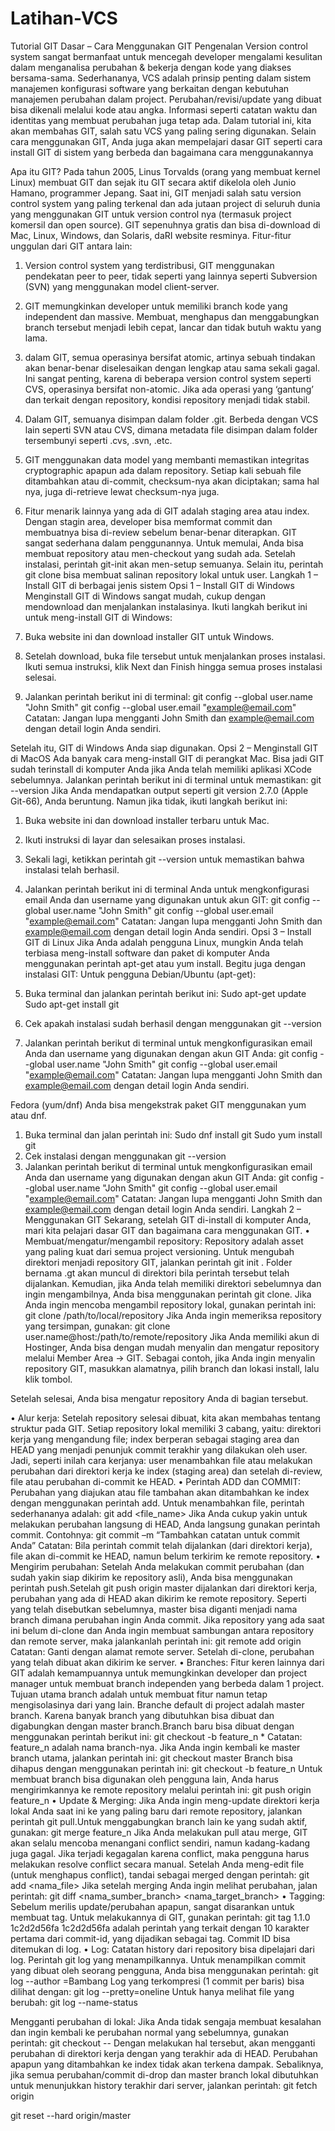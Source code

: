 # Latihan-VCS
Tutorial GIT Dasar – Cara Menggunakan GIT
Pengenalan
Version control system sangat bermanfaat untuk mencegah developer mengalami kesulitan dalam menganalisa perubahan & bekerja dengan kode yang diakses bersama-sama. Sederhananya, VCS adalah prinsip penting dalam sistem manajemen konfigurasi software yang berkaitan dengan kebutuhan manajemen perubahan dalam project. Perubahan/revisi/update yang dibuat bisa dikenali melalui kode atau angka. Informasi seperti catatan waktu dan identitas yang membuat perubahan juga tetap ada. Dalam tutorial ini, kita akan membahas GIT, salah satu VCS yang paling sering digunakan. Selain cara menggunakan GIT, Anda juga akan mempelajari dasar GIT seperti cara install GIT di sistem yang berbeda dan bagaimana cara menggunakannya

Apa itu GIT?
Pada tahun 2005, Linus Torvalds (orang yang membuat kernel Linux) membuat GIT dan sejak itu GIT secara aktif dikelola oleh Junio Hamano, programmer Jepang. Saat ini, GIT menjadi salah satu version control system yang paling terkenal dan ada jutaan project di seluruh dunia yang menggunakan GIT untuk version control nya (termasuk project komersil dan open source). GIT sepenuhnya gratis dan bisa di-download di Mac, Linux, Windows, dan Solaris, daRI website resminya. Fitur-fitur unggulan dari GIT antara lain:
1. Version control system yang terdistribusi, GIT menggunakan pendekatan peer to peer, tidak seperti yang lainnya seperti Subversion (SVN) yang menggunakan model client-server.
2. GIT memungkinkan developer untuk memiliki branch kode yang independent dan massive. Membuat, menghapus dan menggabungkan branch tersebut menjadi lebih cepat, lancar dan tidak butuh waktu yang lama.
3. dalam GIT, semua operasinya bersifat atomic, artinya sebuah tindakan akan benar-benar diselesaikan dengan lengkap atau sama sekali gagal. Ini sangat penting, karena di beberapa version control system seperti CVS, operasinya bersifat non-atomic. Jika ada operasi yang ‘gantung’ dan terkait dengan repository, kondisi repository menjadi tidak stabil.
4. Dalam GIT, semuanya disimpan dalam folder .git. Berbeda dengan VCS lain seperti SVN atau CVS, dimana metadata file disimpan dalam folder tersembunyi seperti .cvs, .svn, .etc.
5. GIT menggunakan data model yang membanti memastikan integritas cryptographic apapun ada dalam repository. Setiap kali sebuah file ditambahkan atau di-commit, checksum-nya akan diciptakan; sama hal nya, juga di-retrieve lewat checksum-nya juga.
6. Fitur menarik lainnya yang ada di GIT adalah staging area atau index. Dengan stagin area, developer bisa memformat commit dan membuatnya bisa di-review sebelum benar-benar diterapkan.
GIT sangat sederhana dalam penggunannya. Untuk memulai, Anda bisa membuat repository atau men-checkout yang sudah ada. Setelah instalasi, perintah git-init akan men-setup semuanya. Selain itu, perintah git clone bisa membuat salinan repository lokal untuk user.
Langkah 1 – Install GIT di berbagai jenis sistem
Opsi 1 – Install GIT di Windows
Menginstall GIT di Windows sangat mudah, cukup dengan mendownload dan menjalankan instalasinya. Ikuti langkah berikut ini untuk meng-install GIT di Windows:
1. Buka website ini dan download installer GIT untuk Windows.
2. Setelah download, buka file tersebut untuk menjalankan proses instalasi. Ikuti semua instruksi, klik Next dan Finish hingga semua proses instalasi selesai.
 
3. Jalankan perintah berikut ini di terminal:
git config --global user.name "John Smith"
git config --global user.email "example@email.com"
Catatan: Jangan lupa mengganti John Smith dan example@email.com dengan detail login Anda sendiri.

Setelah itu, GIT di Windows Anda siap digunakan.
Opsi 2 – Menginstall GIT di MacOS
Ada banyak cara meng-install GIT di perangkat Mac. Bisa jadi GIT sudah terinstall di komputer Anda jika Anda telah memiliki aplikasi XCode sebelumnya. Jalankan perintah berikut ini di terminal untuk memastikan:
git --version
Jika Anda mendapatkan output seperti git version 2.7.0 (Apple Git-66), Anda beruntung. Namun jika tidak, ikuti langkah berikut ini:
1. Buka website ini dan download installer terbaru untuk Mac.
2. Ikuti instruksi di layar dan selesaikan proses instalasi.
 
3. Sekali lagi, ketikkan perintah git --version
untuk memastikan bahwa instalasi telah berhasil.
4. Jalankan perintah berikut ini di terminal Anda untuk mengkonfigurasi email Anda dan username yang digunakan untuk akun GIT:
git config --global user.name "John Smith"
git config --global user.email "example@email.com"
Catatan: Jangan lupa mengganti John Smith dan example@email.com dengan detail login Anda sendiri.
Opsi 3 – Install GIT di Linux
Jika Anda adalah pengguna Linux, mungkin Anda telah terbiasa meng-install software dan paket di komputer Anda menggunakan perintah apt-get atau yum install. Begitu juga dengan instalasi GIT:
Untuk pengguna Debian/Ubuntu (apt-get):
1. Buka terminal dan jalankan perintah berikut ini:
Sudo apt-get update
Sudo apt-get install git
2. Cek apakah instalasi sudah berhasil dengan menggunakan git --version
3. Jalankan perintah berikut di terminal untuk mengkonfigurasikan email Anda dan username yang digunakan dengan akun GIT Anda:
git config --global user.name "John Smith"
git config --global user.email "example@email.com"
Catatan: Jangan lupa mengganti John Smith dan example@email.com dengan detail login Anda sendiri.

Fedora (yum/dnf)
Anda bisa mengekstrak paket GIT menggunakan yum atau dnf.
1. Buka terminal dan jalan perintah ini:
Sudo dnf install git
Sudo yum install git
2. Cek instalasi dengan menggunakan git --version
3. Jalankan perintah berikut di terminal untuk mengkonfigurasikan email Anda dan username yang digunakan dengan akun GIT Anda:
git config --global user.name "John Smith"
git config --global user.email "example@email.com"
Catatan: Jangan lupa mengganti John Smith dan example@email.com dengan detail login Anda sendiri.
Langkah 2 – Menggunakan GIT
Sekarang, setelah GIT di-install di komputer Anda, mari kita pelajari dasar GIT dan bagaimana cara menggunakan GIT.
•	Membuat/mengatur/mengambil repository: Repository adalah asset yang paling kuat dari semua project versioning. Untuk mengubah direktori menjadi repository GIT, jalankan perintah git init <directory>. Folder bernama .gt akan muncul di direktori bila perintah tersebut telah dijalankan. Kemudian, jika Anda telah memiliki direktori sebelumnya dan ingin mengambilnya, Anda bisa menggunakan perintah git clone. Jika Anda ingin mencoba mengambil repository lokal, gunakan perintah ini:
git clone /path/to/local/repository
Jika Anda ingin memeriksa repository yang tersimpan, gunakan:
git clone user.name@host:/path/to/remote/repository
Jika Anda memiliki akun di Hostinger, Anda bisa dengan mudah menyalin dan mengatur repository melalui Member Area -> GIT. Sebagai contoh, jika Anda ingin menyalin repository GIT, masukkan alamatnya, pilih branch dan lokasi install, lalu klik tombol.
 
Setelah selesai, Anda bisa mengatur repository Anda di bagian tersebut.

•	Alur kerja: Setelah repository selesai dibuat, kita akan membahas tentang struktur pada GIT. Setiap repository lokal memiliki 3 cabang, yaitu: direktori kerja yang mengandung file; index berperan sebagai staging area dan HEAD yang menjadi penunjuk commit terakhir yang dilakukan oleh user. Jadi, seperti inilah cara kerjanya: user menambahkan file atau melakukan perubahan dari direktori kerja ke index (staging area) dan setelah di-review, file atau perubahan di-commit ke HEAD.
•	Perintah ADD dan COMMIT: Perubahan yang diajukan atau file tambahan akan ditambahkan ke index dengan menggunakan perintah add. Untuk menambahkan file, perintah sederhananya adalah:
git add <file_name>
Jika Anda cukup yakin untuk melakukan perubahan langsung di HEAD, Anda langsung gunakan perintah commit. Contohnya:
git commit –m “Tambahkan catatan untuk commit Anda”
Catatan: Bila perintah commit telah dijalankan (dari direktori kerja), file akan di-commit ke HEAD, namun belum terkirim ke remote repository.
•	Mengirim perubahan: Setelah Anda melakukan commit perubahan (dan sudah yakin siap dikirim ke repository asli), Anda bisa menggunakan perintah push.Setelah git push origin master dijalankan dari direktori kerja, perubahan yang ada di HEAD akan dikirim ke remote repository. Seperti yang telah disebutkan sebelumnya, master bisa diganti  menjadi nama branch dimana perubahan ingin Anda commit.
Jika repository yang ada saat ini belum di-clone dan Anda ingin membuat sambungan antara repository dan remote server, maka jalankanlah perintah ini:
git remote add origin <server>
Catatan: Ganti <server> dengan alamat remote server.
Setelah di-clone, perubahan yang telah dibuat akan dikirim ke server.
•	Branches: Fitur keren lainnya dari GIT adalah kemampuannya untuk memungkinkan developer dan project manager untuk membuat branch independen yang berbeda dalam 1 project. Tujuan utama branch adalah untuk membuat fitur namun tetap mengisolasinya dari yang lain. Branche default di project adalah master branch. Karena banyak branch yang dibutuhkan bisa dibuat dan digabungkan dengan master branch.Branch baru bisa dibuat dengan menggunakan perintah berikut ini:
git checkout -b feature_n *
Catatan: feature_n adalah nama branch-nya.
Jika Anda ingin kembali ke master branch utama, jalankan perintah ini:
git checkout master
Branch bisa dihapus dengan menggunakan perintah ini:
git checkout -b feature_n
Untuk membuat branch bisa digunakan oleh pengguna lain, Anda harus mengirimkannya ke remote repository melalui perintah ini:
git push origin feature_n
•	Update & Merging: Jika Anda ingin meng-update direktori kerja lokal Anda saat ini ke yang paling baru dari remote repository, jalankan perintah git pull.Untuk menggabungkan branch lain ke yang sudah aktif, gunakan:
git merge feature_n
Jika Anda melakukan pull atau merge, GIT akan selalu mencoba menangani conflict  sendiri, namun kadang-kadang juga gagal. Jika terjadi kegagalan karena conflict, maka pengguna harus melakukan resolve conflict secara manual. Setelah Anda meng-edit file (untuk menghapus conflict), tandai sebagai merged dengan perintah:
git add <nama_file>
Jika setelah merging Anda ingin melihat perubahan, jalan perintah:
git diff <nama_sumber_branch> <nama_target_branch>
•	Tagging: Sebelum merilis update/perubahan apapun, sangat disarankan untuk membuat tag. Untuk melakukannya di GIT, gunakan perintah:
git tag 1.1.0 1c2d2d56fa
1c2d2d56fa adalah perintah yang terkait dengan 10 karakter pertama dari commit-id, yang dijadikan sebagai tag. Commit ID bisa ditemukan di log.
•	Log: Catatan history dari repository bisa dipelajari dari log. Perintah git log yang menampilkannya. Untuk menampilkan commit yang dibuat oleh seorang pengguna, Anda bisa menggunakan perintah:
git log --author =Bambang
Log yang terkompresi (1 commit per baris) bisa dilihat dengan:
git log --pretty=oneline
Untuk hanya melihat file yang berubah:
git log --name-status
 
Mengganti perubahan di lokal: Jika Anda tidak sengaja membuat kesalahan dan ingin kembali ke perubahan normal yang sebelumnya, gunakan perintah:
git checkout -- <filename>
Dengan melakukan hal tersebut, akan mengganti perubahan di direktori kerja dengan yang terakhir ada di HEAD. Perubahan apapun yang ditambahkan ke index tidak akan terkena dampak.
Sebaliknya, jika semua perubahan/commit di-drop dan master branch lokal dibutuhkan untuk menunjukkan history terakhir dari server, jalankan perintah:
git fetch origin

git reset --hard origin/master

